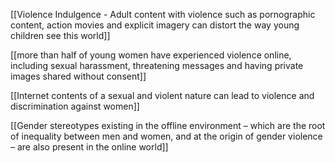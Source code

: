 
[[Violence Indulgence - Adult content with violence such as pornographic content, action movies and explicit imagery can distort the way young children see this world]]

[[more than half of young women have experienced violence online, including sexual harassment, threatening messages and having private images shared without consent]]

[[Internet contents of a sexual and violent nature can lead to violence and discrimination against women]]

[[Gender stereotypes existing in the offline environment – which are the root of inequality between men and women, and at the origin of gender violence – are also present in the online world]]

